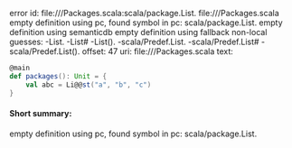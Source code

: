 error id: file://<WORKSPACE>/Packages.scala:scala/package.List.
file://<WORKSPACE>/Packages.scala
empty definition using pc, found symbol in pc: scala/package.List.
empty definition using semanticdb
empty definition using fallback
non-local guesses:
	 -List.
	 -List#
	 -List().
	 -scala/Predef.List.
	 -scala/Predef.List#
	 -scala/Predef.List().
offset: 47
uri: file://<WORKSPACE>/Packages.scala
text:
```scala
@main
def packages(): Unit = {
    val abc = Li@@st("a", "b", "c")
}
```


#### Short summary: 

empty definition using pc, found symbol in pc: scala/package.List.